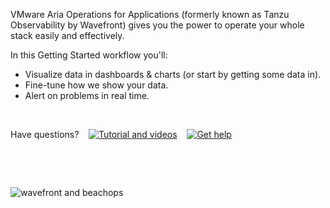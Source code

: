 <div class="container-fluid">

<p>VMware Aria Operations for Applications (formerly known as Tanzu Observability by Wavefront) gives you the power to operate your whole stack easily and effectively.</p>
<p>In this Getting Started workflow you'll:</p>
<ul>
<li>Visualize data in dashboards & charts (or start by getting some data in).</li>
<li>Fine-tune how we show your data.</li>
<li>Alert on problems in real time.</li>
</ul>
<p>&nbsp;</p>
<p>Have questions?&nbsp; &nbsp;
<a href="https://docs.wavefront.com/tutorial_overview.html" aria-label="Tutorial and videos"><img src="images/tut_snag.png" alt="Tutorial and videos"></img></a>&nbsp; &nbsp; <a href="https://help.wavefront.com/hc/en-us/requests/new" aria-label="Get help"> <img src="images/get_help_snag.png" alt="Get help"></img></a></p>
<p>&nbsp;</p>
<p>&nbsp;</p>
<img src="images/beach_ops.png" alt="wavefront and beachops">
</div>
